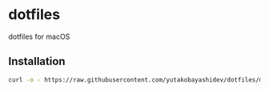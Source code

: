 # dotfiles

dotfiles for macOS

## Installation

```sh
curl -o - https://raw.githubusercontent.com/yutakobayashidev/dotfiles/main/packages/cli/scripts/dotfiles | sh
```
